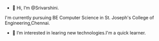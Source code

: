 - 👋 Hi, I’m @Srivarshini.

I'm currently pursuing BE Computer Science in St. Joseph's College of Engineering,Chennai.
- 👀 I’m interested in learing new technologies.I'm a quick learner.




